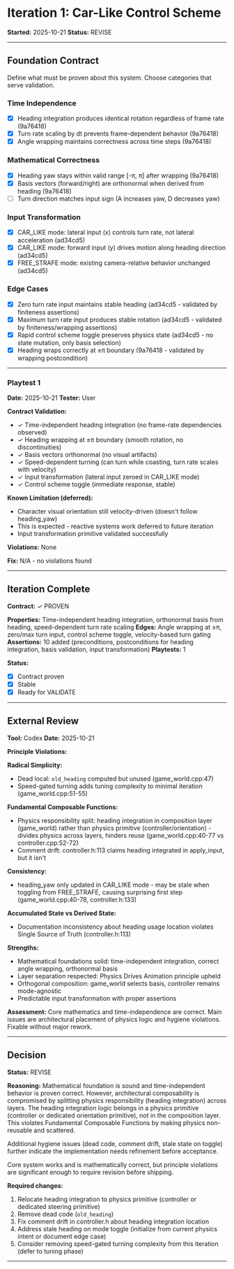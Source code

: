 # Iteration 1: Car-Like Control Scheme

**Started:** 2025-10-21
**Status:** REVISE

---

<!-- BEGIN: ITERATE/CONTRACT -->
## Foundation Contract

Define what must be proven about this system. Choose categories that serve validation.

### Time Independence
- [x] Heading integration produces identical rotation regardless of frame rate (9a76418)
- [x] Turn rate scaling by dt prevents frame-dependent behavior (9a76418)
- [x] Angle wrapping maintains correctness across time steps (9a76418)

### Mathematical Correctness
- [x] Heading yaw stays within valid range [-π, π] after wrapping (9a76418)
- [x] Basis vectors (forward/right) are orthonormal when derived from heading (9a76418)
- [ ] Turn direction matches input sign (A increases yaw, D decreases yaw)

### Input Transformation
- [x] CAR_LIKE mode: lateral input (x) controls turn rate, not lateral acceleration (ad34cd5)
- [x] CAR_LIKE mode: forward input (y) drives motion along heading direction (ad34cd5)
- [x] FREE_STRAFE mode: existing camera-relative behavior unchanged (ad34cd5)

### Edge Cases
- [x] Zero turn rate input maintains stable heading (ad34cd5 - validated by finiteness assertions)
- [x] Maximum turn rate input produces stable rotation (ad34cd5 - validated by finiteness/wrapping assertions)
- [x] Rapid control scheme toggle preserves physics state (ad34cd5 - no state mutation, only basis selection)
- [x] Heading wraps correctly at ±π boundary (9a76418 - validated by wrapping postcondition)
<!-- END: ITERATE/CONTRACT -->

---

<!-- BEGIN: ITERATE/PLAYTEST_1 -->
### Playtest 1

**Date:** 2025-10-21
**Tester:** User

**Contract Validation:**
- ✓ Time-independent heading integration (no frame-rate dependencies observed)
- ✓ Heading wrapping at ±π boundary (smooth rotation, no discontinuities)
- ✓ Basis vectors orthonormal (no visual artifacts)
- ✓ Speed-dependent turning (can turn while coasting, turn rate scales with velocity)
- ✓ Input transformation (lateral input zeroed in CAR_LIKE mode)
- ✓ Control scheme toggle (immediate response, stable)

**Known Limitation (deferred):**
- Character visual orientation still velocity-driven (doesn't follow heading_yaw)
- This is expected - reactive systems work deferred to future iteration
- Input transformation primitive validated successfully

**Violations:** None

**Fix:** N/A - no violations found
<!-- END: ITERATE/PLAYTEST_1 -->

---

<!-- BEGIN: ITERATE/COMPLETE -->
## Iteration Complete

**Contract:** ✓ PROVEN

**Properties:** Time-independent heading integration, orthonormal basis from heading, speed-dependent turn rate scaling
**Edges:** Angle wrapping at ±π, zero/max turn input, control scheme toggle, velocity-based turn gating
**Assertions:** 10 added (preconditions, postconditions for heading integration, basis validation, input transformation)
**Playtests:** 1

**Status:**
- [x] Contract proven
- [x] Stable
- [x] Ready for VALIDATE
<!-- END: ITERATE/COMPLETE -->

---

<!-- BEGIN: VALIDATE/REVIEW -->
## External Review

**Tool:** Codex
**Date:** 2025-10-21

**Principle Violations:**

**Radical Simplicity:**
- Dead local: `old_heading` computed but unused (game_world.cpp:47)
- Speed-gated turning adds tuning complexity to minimal iteration (game_world.cpp:51-55)

**Fundamental Composable Functions:**
- Physics responsibility split: heading integration in composition layer (game_world) rather than physics primitive (controller/orientation) - divides physics across layers, hinders reuse (game_world.cpp:40-77 vs controller.cpp:52-72)
- Comment drift: controller.h:113 claims heading integrated in apply_input, but it isn't

**Consistency:**
- heading_yaw only updated in CAR_LIKE mode - may be stale when toggling from FREE_STRAFE, causing surprising first step (game_world.cpp:40-78, controller.h:133)

**Accumulated State vs Derived State:**
- Documentation inconsistency about heading usage location violates Single Source of Truth (controller.h:113)

**Strengths:**
- Mathematical foundations solid: time-independent integration, correct angle wrapping, orthonormal basis
- Layer separation respected: Physics Drives Animation principle upheld
- Orthogonal composition: game_world selects basis, controller remains mode-agnostic
- Predictable input transformation with proper assertions

**Assessment:** Core mathematics and time-independence are correct. Main issues are architectural placement of physics logic and hygiene violations. Fixable without major rework.
<!-- END: VALIDATE/REVIEW -->

---

<!-- BEGIN: VALIDATE/DECISION -->
## Decision

**Status:** REVISE

**Reasoning:**
Mathematical foundation is sound and time-independent behavior is proven correct. However, architectural composability is compromised by splitting physics responsibility (heading integration) across layers. The heading integration logic belongs in a physics primitive (controller or dedicated orientation primitive), not in the composition layer. This violates Fundamental Composable Functions by making physics non-reusable and scattered.

Additional hygiene issues (dead code, comment drift, stale state on toggle) further indicate the implementation needs refinement before acceptance.

Core system works and is mathematically correct, but principle violations are significant enough to require revision before shipping.

**Required changes:**
1. Relocate heading integration to physics primitive (controller or dedicated steering primitive)
2. Remove dead code (`old_heading`)
3. Fix comment drift in controller.h about heading integration location
4. Address stale heading on mode toggle (initialize from current physics intent or document edge case)
5. Consider removing speed-gated turning complexity from this iteration (defer to tuning phase)
<!-- END: VALIDATE/DECISION -->

---
